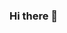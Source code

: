 ### Hi there 👋

<!--
**konstantinovandrey/konstantinovandrey** is a ✨ _special_ ✨ repository because its `README.md` (this file) appears on your GitHub profile
-->
